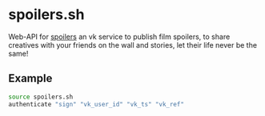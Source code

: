 # spoilers.sh
Web-API for [spoilers](https://vk.com/app51515102) an vk service to publish film spoilers, to share creatives with your friends on the wall and stories, let their life never be the same!

## Example
```bash
source spoilers.sh
authenticate "sign" "vk_user_id" "vk_ts" "vk_ref"
```

